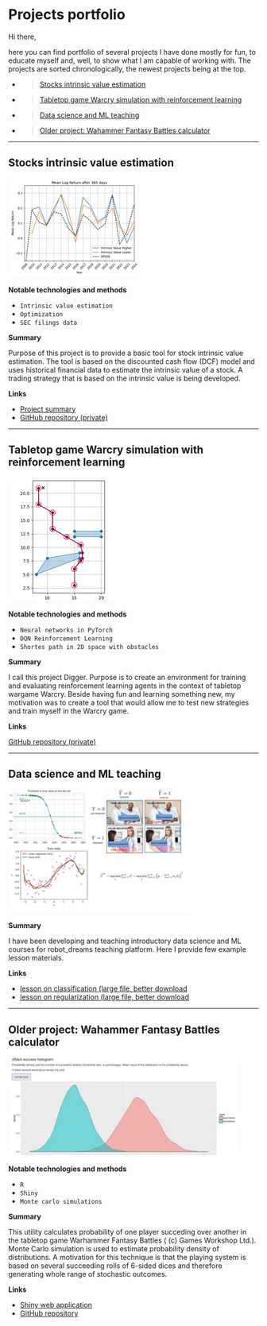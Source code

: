 # Projects portfolio

Hi there, 

here you can find portfolio of several projects I have done mostly for fun, to educate myself and, well, to show what I am capable of working with. The projects are sorted chronologically, the newest projects being at the top.

 - >[Stocks intrinsic value estimation](#algo)
 - >[Tabletop game Warcry simulation with reinforcement learning](#digger)
 - >[Data science and ML teaching](#teach)
 - >[Older project: Wahammer Fantasy Battles calculator](#wfb)

___

<a id='algo'></a>
## Stocks intrinsic value estimation

<img src="./images/algo.png" alt="algo" height="200"/>

**Notable technologies and methods**

 - `Intrinsic value estimation`
 - `Optimization`
 - `SEC filings data`
 
**Summary**

Purpose of this project is to provide a basic tool for stock intrinsic value estimation. The tool is based on the discounted cash flow (DCF) model and uses historical financial data to estimate the intrinsic value of a stock. A trading strategy that is based on the intrinsic value is being developed. 
 
**Links**

 - [Project summary](./documents/project_summary.pdf)
 - [GitHub repository (private)](https://github.com/pepaczz/algo)

___

<a id='digger'></a>
## Tabletop game Warcry simulation with reinforcement learning

<img src="./images/digger.png" alt="digger" height="250"/>

**Notable technologies and methods**

 - `Neural networks in PyTorch`
 - `DQN Reinforcement Learning`
 - `Shortes path in 2D space with obstacles`

**Summary**

I call this project Digger. Purpose is to create an environment for training and evaluating reinforcement learning agents in the context of tabletop wargame Warcry. Beside having fun and learning something new, my motivation was to create a tool that would allow me to test new strategies and train myself in the Warcry game.

**Links**

[GitHub repository (private)](https://github.com/pepaczz/digger)
___


<a id='teach'></a>
## Data science and ML teaching

<img src="./images/teaching.png" alt="teaching" height="250"/>

**Summary**

I have been developing and teaching introductory data science and ML courses for robot_dreams teaching platform. Here I provide few example lesson materials.

**Links**

 - [lesson on classification (large file, better download](./lessons/L03_klasifikace_cast1.pdf)
 - [lesson on regularization (large file, better download](./lessons/L8_cast3.pdf)
 
___

<a id='wfb'></a>
## Older project: Wahammer Fantasy Battles calculator

<img src="https://github.com/pepaczz/projects_portfolio/blob/master/images/wh_calc.png" alt="wh_calc" height="200"/>

**Notable technologies and methods**

 - `R`
 - `Shiny`
 - `Monte carlo simulations`
 
**Summary**

This utility calculates probability of one player succeding over another in the tabletop game Warhammer Fantasy Battles ( (c) Games Workshop Ltd.). Monte Carlo simulation is used to estimate probability density of distributions. A motivation for this technique is that the playing system is based on several succeeding rolls of 6-sided dices and therefore generating whole range of stochastic outcomes.

**Links**

 - [Shiny web application](https://josefbre.shinyapps.io/Warhammer_probCalculator_v_0_1/)
 - [GitHub repository](https://github.com/pepaczz/warhammer)
